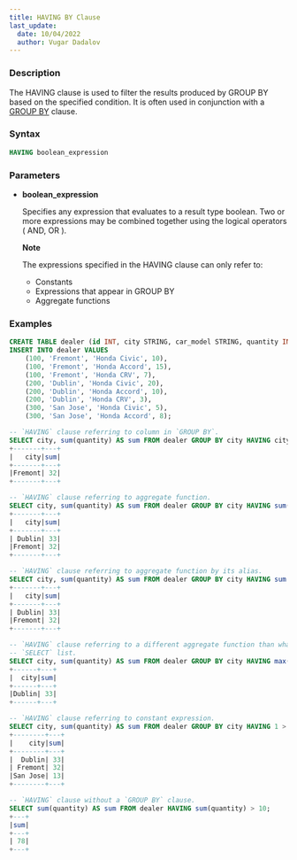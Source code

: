```yaml
---
title: HAVING BY Clause
last_update:
  date: 10/04/2022
  author: Vugar Dadalov
---
```


<!-- <head>
  <title>HAVING BY Clause</title>
  <meta
    name="description"
    content="HAVING BY Clause"
  />
</head> -->

### Description

The HAVING clause is used to filter the results produced by GROUP BY based on the specified condition. It is often used in conjunction with a <a href="https://docs.iomete.com/docs/queries-group-by-clause">GROUP BY</a> clause.

### Syntax

```sql
HAVING boolean_expression
```

### Parameters

- **boolean_expression**

    Specifies any expression that evaluates to a result type boolean. Two or more expressions may be combined 
    together using the logical operators ( AND, OR ).

    **Note**

    The expressions specified in the HAVING clause can only refer to:

     - Constants
     - Expressions that appear in GROUP BY
     - Aggregate functions

### Examples

```sql
CREATE TABLE dealer (id INT, city STRING, car_model STRING, quantity INT);
INSERT INTO dealer VALUES
    (100, 'Fremont', 'Honda Civic', 10),
    (100, 'Fremont', 'Honda Accord', 15),
    (100, 'Fremont', 'Honda CRV', 7),
    (200, 'Dublin', 'Honda Civic', 20),
    (200, 'Dublin', 'Honda Accord', 10),
    (200, 'Dublin', 'Honda CRV', 3),
    (300, 'San Jose', 'Honda Civic', 5),
    (300, 'San Jose', 'Honda Accord', 8);

-- `HAVING` clause referring to column in `GROUP BY`.
SELECT city, sum(quantity) AS sum FROM dealer GROUP BY city HAVING city = 'Fremont';
+-------+---+
|   city|sum|
+-------+---+
|Fremont| 32|
+-------+---+

-- `HAVING` clause referring to aggregate function.
SELECT city, sum(quantity) AS sum FROM dealer GROUP BY city HAVING sum(quantity) > 15;
+-------+---+
|   city|sum|
+-------+---+
| Dublin| 33|
|Fremont| 32|
+-------+---+

-- `HAVING` clause referring to aggregate function by its alias.
SELECT city, sum(quantity) AS sum FROM dealer GROUP BY city HAVING sum > 15;
+-------+---+
|   city|sum|
+-------+---+
| Dublin| 33|
|Fremont| 32|
+-------+---+

-- `HAVING` clause referring to a different aggregate function than what is present in
-- `SELECT` list.
SELECT city, sum(quantity) AS sum FROM dealer GROUP BY city HAVING max(quantity) > 15;
+------+---+
|  city|sum|
+------+---+
|Dublin| 33|
+------+---+

-- `HAVING` clause referring to constant expression.
SELECT city, sum(quantity) AS sum FROM dealer GROUP BY city HAVING 1 > 0 ORDER BY city;
+--------+---+
|    city|sum|
+--------+---+
|  Dublin| 33|
| Fremont| 32|
|San Jose| 13|
+--------+---+

-- `HAVING` clause without a `GROUP BY` clause.
SELECT sum(quantity) AS sum FROM dealer HAVING sum(quantity) > 10;
+---+
|sum|
+---+
| 78|
+---+
```